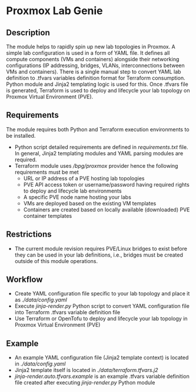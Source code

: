 # Proxmox Lab Genie
## Description

The module helps to rapidly spin up new lab topologies in Proxmox. A simple lab configuration is used in a form of YAML file. It defines all compute components (VMs and containers) alongside their networking configurations (IP addressing, bridges, VLANs, interconnections between VMs and containers). There is a single manual step to convert YAML lab definition to .tfvars variables definition format for Terraform consumption. Python module and Jinja2 templating logic is used for this. Once .tfvars file is generated, Terraform is used to deploy and lifecycle your lab topology on Proxmox Virtual Environment (PVE).

## Requirements

The module requires both Python and Terraform execution environments to be installed.
- Python script detailed requirements are defined in _requirements.txt_ file. In general, Jinja2 templating modules and YAML parsing modules are required.
- Terraform module uses _/bpg/proxmox_ provider hence the following requirements must be met
  - URL or IP address of a PVE hosting lab topologies
  - PVE API access token or username/password having required rights to deploy and lifecycle lab environments
  - A specific PVE node name hosting your labs
  - VMs are deployed based on the existing VM templates
  - Containers are created based on locally available (downloaded) PVE container templates

## Restrictions

- The current module revision requires PVE/Linux bridges to exist before they can be used in your lab definitions, i.e., bridges must be created outside of this module operations.

## Workflow

- Create YAML configuration file specific to your lab topology and place it as _./data/config.yaml_
- Execute _jinja-render.py_ Python script to convert YAML configuration file into Terraform .tfvars variable definition file
- Use Terraform or OpenTofu to deploy and lifecycle your lab topology in Proxmox Virtual Environment (PVE)

## Example

- An example YAML configuration file (Jinja2 template context) is located in _./data/config.yaml_
- Jinja2 template itself is located in _./data/terraform.tfvars.j2_
- _jinja-render.auto.tfvars.example_ is an example .tfvars variable definition file created after executing _jinja-render.py_ Python module